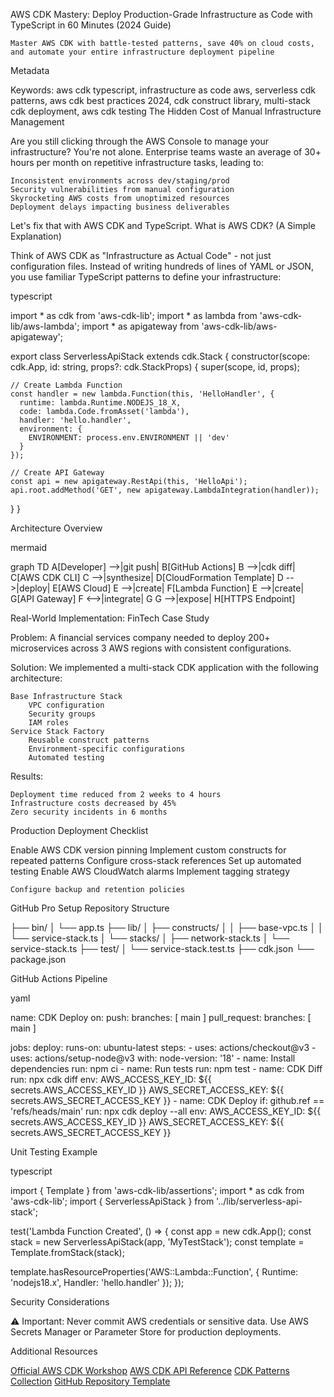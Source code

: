 AWS CDK Mastery: Deploy Production-Grade Infrastructure as Code with TypeScript in 60 Minutes (2024 Guide)

    Master AWS CDK with battle-tested patterns, save 40% on cloud costs, and automate your entire infrastructure deployment pipeline

Metadata

Keywords: aws cdk typescript, infrastructure as code aws, serverless cdk patterns, aws cdk best practices 2024, cdk construct library, multi-stack cdk deployment, aws cdk testing
The Hidden Cost of Manual Infrastructure Management

Are you still clicking through the AWS Console to manage your infrastructure? You're not alone. Enterprise teams waste an average of 30+ hours per month on repetitive infrastructure tasks, leading to:

    Inconsistent environments across dev/staging/prod
    Security vulnerabilities from manual configuration
    Skyrocketing AWS costs from unoptimized resources
    Deployment delays impacting business deliverables

Let's fix that with AWS CDK and TypeScript.
What is AWS CDK? (A Simple Explanation)

Think of AWS CDK as "Infrastructure as Actual Code" - not just configuration files. Instead of writing hundreds of lines of YAML or JSON, you use familiar TypeScript patterns to define your infrastructure:

typescript

import * as cdk from 'aws-cdk-lib';
import * as lambda from 'aws-cdk-lib/aws-lambda';
import * as apigateway from 'aws-cdk-lib/aws-apigateway';

export class ServerlessApiStack extends cdk.Stack {
  constructor(scope: cdk.App, id: string, props?: cdk.StackProps) {
    super(scope, id, props);

    // Create Lambda Function
    const handler = new lambda.Function(this, 'HelloHandler', {
      runtime: lambda.Runtime.NODEJS_18_X,
      code: lambda.Code.fromAsset('lambda'),
      handler: 'hello.handler',
      environment: {
        ENVIRONMENT: process.env.ENVIRONMENT || 'dev'
      }
    });

    // Create API Gateway
    const api = new apigateway.RestApi(this, 'HelloApi');
    api.root.addMethod('GET', new apigateway.LambdaIntegration(handler));
  }
}

Architecture Overview

mermaid

graph TD
    A[Developer] -->|git push| B[GitHub Actions]
    B -->|cdk diff| C[AWS CDK CLI]
    C -->|synthesize| D[CloudFormation Template]
    D -->|deploy| E[AWS Cloud]
    E -->|create| F[Lambda Function]
    E -->|create| G[API Gateway]
    F <-->|integrate| G
    G -->|expose| H[HTTPS Endpoint]

Real-World Implementation: FinTech Case Study

Problem: A financial services company needed to deploy 200+ microservices across 3 AWS regions with consistent configurations.

Solution: We implemented a multi-stack CDK application with the following architecture:

    Base Infrastructure Stack
        VPC configuration
        Security groups
        IAM roles
    Service Stack Factory
        Reusable construct patterns
        Environment-specific configurations
        Automated testing

Results:

    Deployment time reduced from 2 weeks to 4 hours
    Infrastructure costs decreased by 45%
    Zero security incidents in 6 months

Production Deployment Checklist

Enable AWS CDK version pinning
Implement custom constructs for repeated patterns
Configure cross-stack references
Set up automated testing
Enable AWS CloudWatch alarms
Implement tagging strategy

    Configure backup and retention policies

GitHub Pro Setup
Repository Structure

├── bin/
│   └── app.ts
├── lib/
│   ├── constructs/
│   │   ├── base-vpc.ts
│   │   └── service-stack.ts
│   └── stacks/
│       ├── network-stack.ts
│       └── service-stack.ts
├── test/
│   └── service-stack.test.ts
├── cdk.json
└── package.json

GitHub Actions Pipeline

yaml

name: CDK Deploy
on:
  push:
    branches: [ main ]
  pull_request:
    branches: [ main ]

jobs:
  deploy:
    runs-on: ubuntu-latest
    steps:
      - uses: actions/checkout@v3
      - uses: actions/setup-node@v3
        with:
          node-version: '18'
      - name: Install dependencies
        run: npm ci
      - name: Run tests
        run: npm test
      - name: CDK Diff
        run: npx cdk diff
        env:
          AWS_ACCESS_KEY_ID: ${{ secrets.AWS_ACCESS_KEY_ID }}
          AWS_SECRET_ACCESS_KEY: ${{ secrets.AWS_SECRET_ACCESS_KEY }}
      - name: CDK Deploy
        if: github.ref == 'refs/heads/main'
        run: npx cdk deploy --all
        env:
          AWS_ACCESS_KEY_ID: ${{ secrets.AWS_ACCESS_KEY_ID }}
          AWS_SECRET_ACCESS_KEY: ${{ secrets.AWS_SECRET_ACCESS_KEY }}

Unit Testing Example

typescript

import { Template } from 'aws-cdk-lib/assertions';
import * as cdk from 'aws-cdk-lib';
import { ServerlessApiStack } from '../lib/serverless-api-stack';

test('Lambda Function Created', () => {
  const app = new cdk.App();
  const stack = new ServerlessApiStack(app, 'MyTestStack');
  const template = Template.fromStack(stack);

  template.hasResourceProperties('AWS::Lambda::Function', {
    Runtime: 'nodejs18.x',
    Handler: 'hello.handler'
  });
});

Security Considerations

⚠️ Important: Never commit AWS credentials or sensitive data. Use AWS Secrets Manager or Parameter Store for production deployments.

Additional Resources

[Official AWS CDK Workshop](https://cdkworkshop.com/)
[AWS CDK API Reference](https://docs.aws.amazon.com/cdk/api/latest/)
[CDK Patterns Collection](https://cdkpatterns.com/)
[GitHub Repository Template](https://github.com/yourusername/aws-cdk-typescript-starter)
